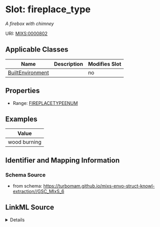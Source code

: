# Slot: fireplace_type


_A firebox with chimney_



URI: [MIXS:0000802](https://w3id.org/mixs/0000802)



<!-- no inheritance hierarchy -->




## Applicable Classes

| Name | Description | Modifies Slot |
| --- | --- | --- |
[BuiltEnvironment](BuiltEnvironment.md) |  |  no  |







## Properties

* Range: [FIREPLACETYPEENUM](FIREPLACETYPEENUM.md)






## Examples

| Value |
| --- |
| wood burning |

## Identifier and Mapping Information







### Schema Source


* from schema: https://turbomam.github.io/mixs-envo-struct-knowl-extraction//GSC_MIxS_6




## LinkML Source

<details>
```yaml
name: fireplace_type
description: A firebox with chimney
title: fireplace type
notes:
- type
examples:
- value: wood burning
from_schema: https://turbomam.github.io/mixs-envo-struct-knowl-extraction//GSC_MIxS_6
rank: 1000
slot_uri: MIXS:0000802
multivalued: false
alias: fireplace_type
domain_of:
- BuiltEnvironment
range: FIREPLACE_TYPE_ENUM
required: false
recommended: false

```
</details>